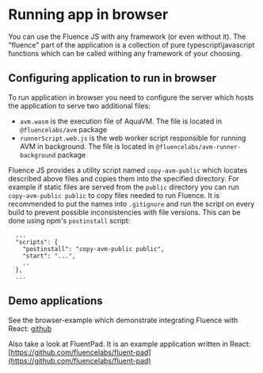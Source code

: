 # Running app in browser

You can use the Fluence JS with any framework (or even without it). The "fluence" part of the application is a collection of pure typescript\javascript functions which can be called withing any framework of your choosing.

## Configuring application to run in browser

To run application in browser you need to configure the server which hosts the application to serve two additional files:

- `avm.wasm` is the execution file of AquaVM. The file is located in `@fluencelabs/avm` package
- `runnerScript.web.js` is the web worker script responsible for running AVM in background. The file is located in `@fluencelabs/avm-runner-background` package

Fluence JS provides a utility script named `copy-avm-public` which locates described above files and copies them into the specified directory. For example if static files are served from the `public` directory you can run `copy-avm-public public` to copy files needed to run Fluence. It is recommended to put the names into `.gitignore` and run the script on every build to prevent possible inconsistencies with file versions. This can be done using npm's `postinstall` script:

```
  ...
  "scripts": {
    "postinstall": "copy-avm-public public",
    "start": "...",
    ..
  },
  ...
```

## Demo applications

See the browser-example which demonstrate integrating Fluence with React: [github](https://github.com/fluencelabs/examples/tree/main/fluence-js-examples/browser-example)

Also take a look at FluentPad. It is an example application written in React: [https://github.com/fluencelabs/fluent-pad](https://github.com/fluencelabs/fluent-pad)
